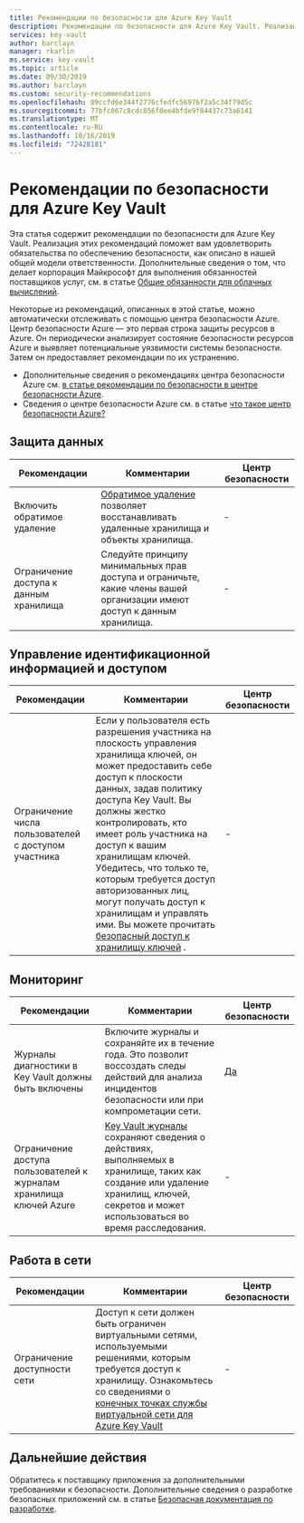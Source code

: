 ```yaml
---
title: Рекомендации по безопасности для Azure Key Vault
description: Рекомендации по безопасности для Azure Key Vault. Реализация этого руководства поможет вам выполнить обязательства по обеспечению безопасности, как описано в нашей общей модели ответственности.
services: key-vault
author: barclayn
manager: rkarlin
ms.service: key-vault
ms.topic: article
ms.date: 09/30/2019
ms.author: barclayn
ms.custom: security-recommendations
ms.openlocfilehash: 09ccfd6e344f2776cfedfc56976f2a5c34f79d5c
ms.sourcegitcommit: 77bfc067c8cdc856f0ee4bfde9f84437c73a6141
ms.translationtype: MT
ms.contentlocale: ru-RU
ms.lasthandoff: 10/16/2019
ms.locfileid: "72428181"
---
```

# <a name="security-recommendations-for-azure-key-vault"></a>Рекомендации по безопасности для Azure Key Vault

Эта статья содержит рекомендации по безопасности для Azure Key Vault. Реализация этих рекомендаций поможет вам удовлетворить обязательства по обеспечению безопасности, как описано в нашей общей модели ответственности. Дополнительные сведения о том, что делает корпорация Майкрософт для выполнения обязанностей поставщиков услуг, см. в статье [Общие обязанности для облачных вычислений](https://gallery.technet.microsoft.com/Shared-Responsibilities-81d0ff91/file/225237/1/Shared%20Responsibilities%20for%20Cloud%20Computing%20(2017-04-03).pdf).

Некоторые из рекомендаций, описанных в этой статье, можно автоматически отслеживать с помощью центра безопасности Azure. Центр безопасности Azure — это первая строка защиты ресурсов в Azure. Он периодически анализирует состояние безопасности ресурсов Azure и выявляет потенциальные уязвимости системы безопасности. Затем он предоставляет рекомендации по их устранению.

- Дополнительные сведения о рекомендациях центра безопасности Azure см. [в статье рекомендации по безопасности в центре безопасности Azure](../security-center/security-center-recommendations.md).
- Сведения о центре безопасности Azure см. в статье [что такое центр безопасности Azure?](../security-center/security-center-intro.md)

## <a name="data-protection"></a>Защита данных

| Рекомендации | Комментарии | Центр безопасности |
|-|----|--|
|Включить обратимое удаление | [Обратимое удаление](key-vault-ovw-soft-delete.md) позволяет восстанавливать удаленные хранилища и объекты хранилища. |  - |
| Ограничение доступа к данным хранилища  | Следуйте принципу минимальных прав доступа и ограничьте, какие члены вашей организации имеют доступ к данным хранилища. |  - |

## <a name="identity-and-access-management"></a>Управление идентификационной информацией и доступом

| Рекомендации | Комментарии | Центр безопасности |
|-|----|--|
| Ограничение числа пользователей с доступом участника | Если у пользователя есть разрешения участника на плоскость управления хранилища ключей, он может предоставить себе доступ к плоскости данных, задав политику доступа Key Vault. Вы должны жестко контролировать, кто имеет роль участника на доступ к вашим хранилищам ключей. Убедитесь, что только те, которым требуется доступ авторизованных лиц, могут получать доступ к хранилищам и управлять ими. Вы можете прочитать [безопасный доступ к хранилищу ключей](key-vault-secure-your-key-vault.md) . | - |

## <a name="monitoring"></a>Мониторинг

| Рекомендации | Комментарии | Центр безопасности |
|-|----|--|
 Журналы диагностики в Key Vault должны быть включены | Включите журналы и сохраняйте их в течение года. Это позволит воссоздать следы действий для анализа инцидентов безопасности или при компрометации сети. | [Да](../security-center/security-center-identity-access.md) |
| Ограничение доступа пользователей к журналам хранилища ключей Azure | [Key Vault журналы](key-vault-logging.md) сохраняют сведения о действиях, выполняемых в хранилище, таких как создание или удаление хранилищ, ключей, секретов и может использоваться во время расследования. |  - |

## <a name="networking"></a>Работа в сети

| Рекомендации | Комментарии | Центр безопасности |
|-|----|--|
|Ограничение доступности сети | Доступ к сети должен быть ограничен виртуальными сетями, используемыми решениями, которым требуется доступ к хранилищу. Ознакомьтесь со сведениями о [конечных точках службы виртуальной сети для Azure Key Vault](key-vault-overview-vnet-service-endpoints.md) | - |

## <a name="next-steps"></a>Дальнейшие действия

Обратитесь к поставщику приложения за дополнительными требованиями к безопасности. Дополнительные сведения о разработке безопасных приложений см. в статье [Безопасная документация по разработке](../security/fundamentals/abstract-develop-secure-apps.md).
